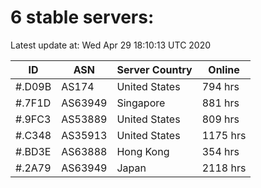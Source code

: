 # 6 stable servers:

Latest update at: Wed Apr 29 18:10:13 UTC 2020

| ID | ASN | Server Country | Online |
| -- | --- | -------------- | ------ |
| #.D09B | AS174 | United States | 794 hrs |
| #.7F1D | AS63949 | Singapore | 881 hrs |
| #.9FC3 | AS53889 | United States | 809 hrs |
| #.C348 | AS35913 | United States | 1175 hrs |
| #.BD3E | AS63888 | Hong Kong | 354 hrs |
| #.2A79 | AS63949 | Japan | 2118 hrs |

